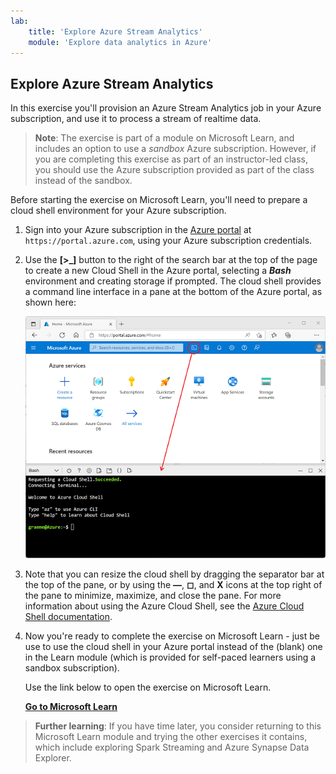 ```yaml
---
lab:
    title: 'Explore Azure Stream Analytics'
    module: 'Explore data analytics in Azure'
---
```


## Explore Azure Stream Analytics

In this exercise you'll provision an Azure Stream Analytics job in your Azure subscription, and use it to process a stream of realtime data.

> **Note**: The exercise is part of a module on Microsoft Learn, and includes an option to use a *sandbox* Azure subscription. However, if you are completing this exercise as part of an instructor-led class, you should use the Azure subscription provided as part of the class instead of the sandbox.

Before starting the exercise on Microsoft Learn, you'll need to prepare a cloud shell environment for your Azure subscription.

1. Sign into your Azure subscription in the [Azure portal](https://portal.azure.com) at `https://portal.azure.com`, using your Azure subscription credentials.
2. Use the **[\>_]** button to the right of the search bar at the top of the page to create a new Cloud Shell in the Azure portal, selecting a ***Bash*** environment and creating storage if prompted. The cloud shell provides a command line interface in a pane at the bottom of the Azure portal, as shown here:

    ![Azure portal with a cloud shell pane](./images/cloud-shell.png)

3. Note that you can resize the cloud shell by dragging the separator bar at the top of the pane, or by using the **&#8212;**, **&#9723;**, and **X** icons at the top right of the pane to minimize, maximize, and close the pane. For more information about using the Azure Cloud Shell, see the [Azure Cloud Shell documentation](https://docs.microsoft.com/azure/cloud-shell/overview).

4. Now you're ready to complete the exercise on Microsoft Learn - just be use to use the cloud shell in your Azure portal instead of the (blank) one in the Learn module (which is provided for self-paced learners using a sandbox subscription).

    Use the link below to open the exercise on Microsoft Learn.

    **[Go to Microsoft Learn](https://docs.microsoft.com/learn/modules/explore-fundamentals-stream-processing/5-exercise-stream-analytics#create-azure-resources)**

> **Further learning**: If you have time later, you consider returning to this Microsoft Learn module and trying the other exercises it contains, which include exploring Spark Streaming and Azure Synapse Data Explorer.
